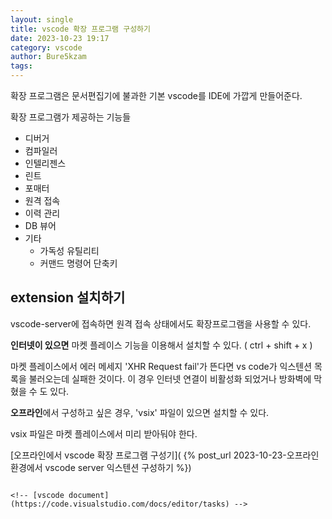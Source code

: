 ```yaml
---
layout: single
title: vscode 확장 프로그램 구성하기
date: 2023-10-23 19:17
category: vscode
author: Bure5kzam
tags:
---
```


확장 프로그램은 문서편집기에 불과한 기본 vscode를 IDE에 가깝게 만들어준다.

확장 프로그램가 제공하는 기능들

- 디버거
- 컴파일러
- 인텔리젠스
- 린트
- 포매터
- 원격 접속
- 이력 관리
- DB 뷰어
- 기타
	- 가독성 유틸리티
	- 커맨드 명령어 단축키

## extension 설치하기

vscode-server에 접속하면 원격 접속 상태에서도 확장프로그램을 사용할 수 있다.

**인터넷이 있으면** 마켓 플레이스 기능을 이용해서 설치할 수 있다. ( ctrl + shift + x )

마켓 플레이스에서 에러 메세지 'XHR Request fail'가 뜬다면 vs code가 익스텐션 목록을 불러오는데 실패한 것이다. 이 경우 인터넷 연결이 비활성화 되었거나 방화벽에 막혔을 수 도 있다.

**오프라인**에서 구성하고 싶은 경우, 'vsix' 파일이 있으면 설치할 수 있다.

vsix 파일은 마켓 플레이스에서 미리 받아둬야 한다.

[오프라인에서 vscode 확장 프로그램 구성기]( {% post_url 2023-10-23-오프라인 환경에서 vscode server 익스텐션 구성하기 %})


<!-- > ssh 접속 상태에서 사용하기
> 테마, 스니펫처럼 UI 관련 지원을 제공하는 확장 프로그램은 로컬에 설치되는 반면, 그 외 대부분은 SSH로 접속한 호스트머신에 설치된다.
> [vscode document](https://code.visualstudio.com/docs/remote/ssh#_managing-extensions) -->


<!-- ```json
{
  // See https://go.microsoft.com/fwlink/?LinkId=733558
  // for the documentation about the tasks.json format
  "version": "2.0.0",
  "tasks": [
    {
		# 표시되는 라벨 이름
      "label": "Run tests",
	  # task 유형. 사용자 정의 작업의 경우 shell 또는 process
      "type": "shell",
	  # task에서 실행할 커맨드
      "command": "./scripts/test.sh",
      "windows": {
        "command": ".\\scripts\\test.cmd"
	  # task가 속한 그룹.
      "group": "test",
	  # 출력이 사용자 인터페이스에서 어떻게 나올지를 정의
      "presentation": {
        "reveal": "always",
        "panel": "new"
      }
	  # 기존의 cwd ( 현재 작업중인 디렉토리), env (환경 변수), shell (기본 쉘)을 재정의.
	  "options" : {

	  }
	  # 작업이 실행되는 시기, 방법 정의
	  runOptions : {

	  }
    }
  ]
} -->

```

<!-- [vscode document](https://code.visualstudio.com/docs/editor/tasks) -->